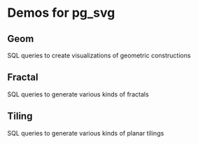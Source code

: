 # Demos for pg_svg

## Geom

SQL queries to create visualizations of geometric constructions

## Fractal

SQL queries to generate various kinds of fractals

## Tiling

SQL queries to generate various kinds of planar tilings
